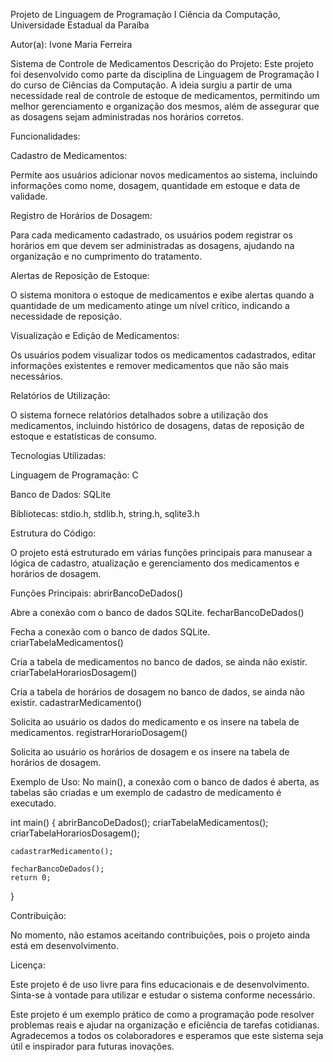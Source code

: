 Projeto de Linguagem de Programação I
Ciência da Computação, Universidade Estadual da Paraíba

Autor(a): Ivone Maria Ferreira

Sistema de Controle de Medicamentos
Descrição do Projeto:
Este projeto foi desenvolvido como parte da disciplina de Linguagem de Programação I do curso de Ciências da Computação.
A ideia surgiu a partir de uma necessidade real de controle de estoque de medicamentos, permitindo um melhor gerenciamento e organização dos mesmos, além de assegurar que as dosagens sejam administradas nos horários corretos.

Funcionalidades:

Cadastro de Medicamentos:

Permite aos usuários adicionar novos medicamentos ao sistema, incluindo informações como nome, dosagem, quantidade em estoque e data de validade.

Registro de Horários de Dosagem:

Para cada medicamento cadastrado, os usuários podem registrar os horários em que devem ser administradas as dosagens, ajudando na organização e no cumprimento do tratamento.

Alertas de Reposição de Estoque:

O sistema monitora o estoque de medicamentos e exibe alertas quando a quantidade de um medicamento atinge um nível crítico, indicando a necessidade de reposição.

Visualização e Edição de Medicamentos:

Os usuários podem visualizar todos os medicamentos cadastrados, editar informações existentes e remover medicamentos que não são mais necessários.

Relatórios de Utilização:

O sistema fornece relatórios detalhados sobre a utilização dos medicamentos, incluindo histórico de dosagens, datas de reposição de estoque e estatísticas de consumo.

Tecnologias Utilizadas:

Linguagem de Programação: C

Banco de Dados: SQLite

Bibliotecas: stdio.h, stdlib.h, string.h, sqlite3.h

Estrutura do Código:

O projeto está estruturado em várias funções principais para manusear a lógica de cadastro, atualização e gerenciamento dos medicamentos e horários de dosagem.

Funções Principais:
abrirBancoDeDados()

Abre a conexão com o banco de dados SQLite.
fecharBancoDeDados()

Fecha a conexão com o banco de dados SQLite.
criarTabelaMedicamentos()

Cria a tabela de medicamentos no banco de dados, se ainda não existir.
criarTabelaHorariosDosagem()

Cria a tabela de horários de dosagem no banco de dados, se ainda não existir.
cadastrarMedicamento()

Solicita ao usuário os dados do medicamento e os insere na tabela de medicamentos.
registrarHorarioDosagem()

Solicita ao usuário os horários de dosagem e os insere na tabela de horários de dosagem.

Exemplo de Uso:
No main(), a conexão com o banco de dados é aberta, as tabelas são criadas e um exemplo de cadastro de medicamento é executado.

int main() {
    abrirBancoDeDados();
    criarTabelaMedicamentos();
    criarTabelaHorariosDosagem();

    cadastrarMedicamento();

    fecharBancoDeDados();
    return 0;
}

Contribuição:

No momento, não estamos aceitando contribuições, pois o projeto ainda está em desenvolvimento.

Licença:

Este projeto é de uso livre para fins educacionais e de desenvolvimento. Sinta-se à vontade para utilizar e estudar o sistema conforme necessário.

Este projeto é um exemplo prático de como a programação pode resolver problemas reais e ajudar na organização e eficiência de tarefas cotidianas. Agradecemos a todos os colaboradores e esperamos que este sistema seja útil e inspirador para futuras inovações.
